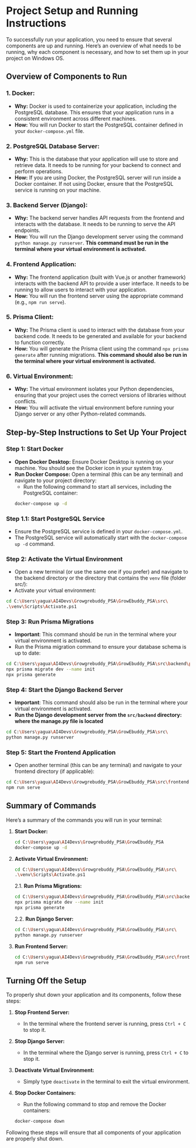 # Project Setup and Running Instructions

To successfully run your application, you need to ensure that several components are up and running. Here’s an overview of what needs to be running, why each component is necessary, and how to set them up in your project on Windows OS.

## Overview of Components to Run

### 1. Docker:
- **Why:** Docker is used to containerize your application, including the PostgreSQL database. This ensures that your application runs in a consistent environment across different machines.
- **How:** You will run Docker to start the PostgreSQL container defined in your `docker-compose.yml` file.

### 2. PostgreSQL Database Server:
- **Why:** This is the database that your application will use to store and retrieve data. It needs to be running for your backend to connect and perform operations.
- **How:** If you are using Docker, the PostgreSQL server will run inside a Docker container. If not using Docker, ensure that the PostgreSQL service is running on your machine.

### 3. Backend Server (Django):
- **Why:** The backend server handles API requests from the frontend and interacts with the database. It needs to be running to serve the API endpoints.
- **How:** You will run the Django development server using the command `python manage.py runserver`. **This command must be run in the terminal where your virtual environment is activated.**

### 4. Frontend Application:
- **Why:** The frontend application (built with Vue.js or another framework) interacts with the backend API to provide a user interface. It needs to be running to allow users to interact with your application.
- **How:** You will run the frontend server using the appropriate command (e.g., `npm run serve`).

### 5. Prisma Client:
- **Why:** The Prisma client is used to interact with the database from your backend code. It needs to be generated and available for your backend to function correctly.
- **How:** You will generate the Prisma client using the command `npx prisma generate` after running migrations. **This command should also be run in the terminal where your virtual environment is activated.**

### 6. Virtual Environment:
- **Why:** The virtual environment isolates your Python dependencies, ensuring that your project uses the correct versions of libraries without conflicts.
- **How:** You will activate the virtual environment before running your Django server or any other Python-related commands.

## Step-by-Step Instructions to Set Up Your Project

### Step 1: Start Docker
- **Open Docker Desktop:** Ensure Docker Desktop is running on your machine. You should see the Docker icon in your system tray.
- **Run Docker Compose:** Open a terminal (this can be any terminal) and navigate to your project directory:
  - Run the following command to start all services, including the PostgreSQL container:
  ```bash
  docker-compose up -d
  ```

### Step 1.1: Start PostgreSQL Service
- Ensure the PostgreSQL service is defined in your `docker-compose.yml`.
- The PostgreSQL service will automatically start with the `docker-compose up -d` command.

### Step 2: Activate the Virtual Environment
- Open a new terminal (or use the same one if you prefer) and navigate to the backend directory or the directory that contains the `venv` file (folder src/):
- Activate your virtual environment:
```bash
cd C:\Users\yagua\AI4Devs\Growgrebuddy_PSA\GrowEbuddy_PSA\src\
.\venv\Scripts\Activate.ps1
```

### Step 3: Run Prisma Migrations
- **Important**: This command should be run in the terminal where your virtual environment is activated.
- Run the Prisma migration command to ensure your database schema is up to date:
```bash
cd C:\Users\yagua\AI4Devs\Growgrebuddy_PSA\GrowEbuddy_PSA\src\backend\prisma
npx prisma migrate dev --name init
npx prisma generate
```

### Step 4: Start the Django Backend Server
- **Important**: This command should also be run in the terminal where your virtual environment is activated.
- **Run the Django development server from the `src/backend` directory: where the manage.py file is located**
```bash
cd C:\Users\yagua\AI4Devs\Growgrebuddy_PSA\GrowEbuddy_PSA\src\
python manage.py runserver
```

### Step 5: Start the Frontend Application
- Open another terminal (this can be any terminal) and navigate to your frontend directory (if applicable):
```bash
cd C:\Users\yagua\AI4Devs\Growgrebuddy_PSA\GrowEbuddy_PSA\src\frontend
npm run serve
```

## Summary of Commands

Here’s a summary of the commands you will run in your terminal:

1. **Start Docker:**
   ```bash
   cd C:\Users\yagua\AI4Devs\Growgrebuddy_PSA\GrowEbuddy_PSA
   docker-compose up -d
   ```
2. **Activate Virtual Environment:**
   ```bash
   cd C:\Users\yagua\AI4Devs\Growgrebuddy_PSA\GrowEbuddy_PSA\src\
   .\venv\Scripts\Activate.ps1
   ```
   2.1. **Run Prisma Migrations:**  <!-- This command should be run in the terminal where your virtual environment is activated -->
   ```bash
   cd C:\Users\yagua\AI4Devs\Growgrebuddy_PSA\GrowEbuddy_PSA\src\backend\prisma
   npx prisma migrate dev --name init
   npx prisma generate
   ```
   2.2. **Run Django Server:**  <!-- This command should also be run in the terminal where your virtual environment is activated -->
   ```bash
   cd C:\Users\yagua\AI4Devs\Growgrebuddy_PSA\GrowEbuddy_PSA\src\
   python manage.py runserver
   ```
3. **Run Frontend Server:**
   ```bash
   cd C:\Users\yagua\AI4Devs\Growgrebuddy_PSA\GrowEbuddy_PSA\src\frontend
   npm run serve
   ```

## Turning Off the Setup

To properly shut down your application and its components, follow these steps:

1. **Stop Frontend Server:**
   - In the terminal where the frontend server is running, press `Ctrl + C` to stop it.

2. **Stop Django Server:**
   - In the terminal where the Django server is running, press `Ctrl + C` to stop it.

3. **Deactivate Virtual Environment:**
   - Simply type `deactivate` in the terminal to exit the virtual environment.

4. **Stop Docker Containers:**
   - Run the following command to stop and remove the Docker containers:
   ```bash
   docker-compose down
   ```

Following these steps will ensure that all components of your application are properly shut down.